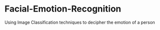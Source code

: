 # Facial-Emotion-Recognition
Using Image Classification techniques to decipher the emotion of a person

